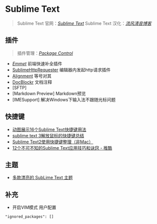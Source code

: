 # Sublime Text
> Sublime Text 官网：*[Sublime Text](http://www.sublimetext.com/)*
Sublime Text 汉化：*[流风清音博客](http://haojian138.blog.163.com/)*


## 插件
> 插件管理：*[Package Control](https://packagecontrol.io/)*

- *[Emmet](https://packagecontrol.io/packages/Emmet)*
前端快速补全插件
- [SublimeHttpRequester](https://github.com/braindamageinc/SublimeHttpRequester)
编辑器内发起http请求插件
- [Alignment](https://packagecontrol.io/packages/Alignment)
等号对其
- [DocBlockr](https://packagecontrol.io/packages/DocBlockr)
文档注释
- [SFTP]
- [Markdown Preview]
Markdown预览
- [IMESupport]
解决Windows下输入法不跟随光标问题


## 快捷键
- [动图展示16个Sublime Text快捷键用法](http://www.topthink.com/topic/7998.html)
- [sublime text 3解放鼠标的快捷键总结](http://www.tuicool.com/articles/INRjai)
- [Sublime Text2使用快捷键整理（非Mac）](http://segmentfault.com/blog/lenbo_ma/1190000000502626)
- [12个不可不知的Sublime Text应用技巧和诀窍 - 推酷](http://www.tuicool.com/articles/nQFnQrR)

## 主题
- [多款漂亮的 SubLime Text 主题](http://www.xiumu.org/other/the-subline-text-23-theme.shtml)

## 补充
- 开启VIM模式
用户配置
```
"ignored_packages": []
```
